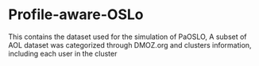 # Profile-aware-OSLo
This contains the dataset used for the simulation of PaOSLO, A subset of AOL dataset was categorized through DMOZ.org and clusters information, including each user in the cluster
